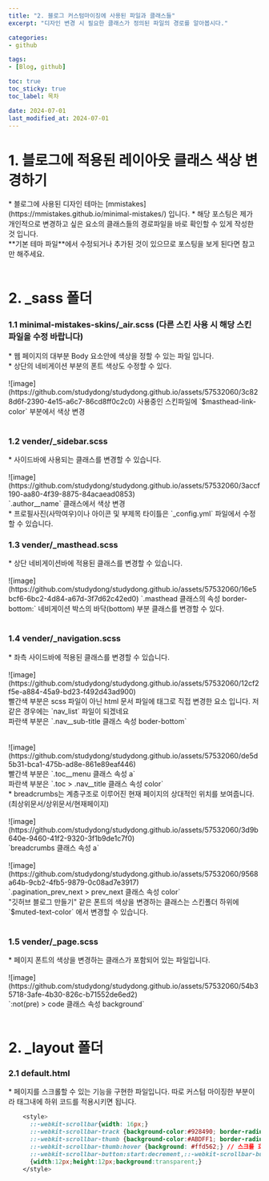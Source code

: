 ```yaml
---
title: "2. 블로그 커스텀마이징에 사용된 파일과 클래스들"
excerpt: "디자인 변경 시 필요한 클래스가 정의된 파일의 경로를 알아봅시다."

categories:
- github

tags:
- [Blog, github]

toc: true
toc_sticky: true
toc_label: 목차

date: 2024-07-01
last_modified_at: 2024-07-01
---
```


<head>
   
</head>

# 1. 블로그에 적용된 레이아웃 클래스 색상 변경하기

<div class="notice--info" markdown="1">
* 블로그에 사용된 디자인 테마는 [mmistakes](https://mmistakes.github.io/minimal-mistakes/) 입니다.
* 해당 포스팅은 제가 개인적으로 변경하고 싶은 요소의 클래스들의 경로파일을 바로 확인할 수 있게 작성한 것 입니다.
  <br>**기본 테마 파일**에서 수정되거나 추가된 것이 있으므로 포스팅을 보게 된다면 참고만 해주세요.
</div>

<br>

# 2. _sass 폴더

### 1.1 minimal-mistakes-skins/_air.scss (다른 스킨 사용 시 해당 스킨 파일을 수정 바랍니다)

<div class="notice--success" markdown="1">
* 웹 페이지의 대부분 Body 요소안에 색상을 정할 수 있는 파일 입니다.<br>
* 상단의 네비게이션 부분의 폰트 색상도 수정할 수 있다.<br><br>
![image](https://github.com/studydong/studydong.github.io/assets/57532060/3c828d6f-2390-4e15-a6c7-86cd8ff0c2c0)
사용중인 스킨파일에 `$masthead-link-color` 부분에서 색상 변경
</div>

<br>

### 1.2 vender/_sidebar.scss

<div class="notice--success" markdown="1">
* 사이드바에 사용되는 클래스를 변경할 수 있습니다. <br><br>
![image](https://github.com/studydong/studydong.github.io/assets/57532060/3accf190-aa80-4f39-8875-84acaead0853)<br>
`.author__name` 클래스에서 색상 변경<br>
* 프로필사진(사막여우)이나 아이콘 및 부제목 타이틀은 `_config.yml` 파일에서 수정할 수 있습니다.
</div>

### 1.3 vender/_masthead.scss

<div class="notice--success" markdown="1">
* 상단 네비게이션바에 적용된 클래스를 변경할 수 있습니다.<br><br>
![image](https://github.com/studydong/studydong.github.io/assets/57532060/16e5bcf6-6bc2-4d84-a67d-3f7d62c42ed0)
`.masthead 클래스의 속성 border-bottom:` 네비게이션 박스의 바닥(bottom) 부분 클래스를 변경할 수 있다.
</div>

<br>

### 1.4 vender/_navigation.scss

<div class="notice--success" markdown="1">
* 좌측 사이드바에 적용된 클래스를 변경할 수 있습니다.<br><br>
![image](https://github.com/studydong/studydong.github.io/assets/57532060/12cf2f5e-a884-45a9-bd23-f492d43ad900)<br>
빨간색 부분은 scss 파일이 아닌 html 문서 파일에 <span> 태그로 직접 변경한 요소 입니다. 저 같은 경우에는 `nav_list` 파일이 되겠네요<br>
파란색 부분은 `.nav__sub-title 클래스 속성 boder-bottom`<br><br><br>
![image](https://github.com/studydong/studydong.github.io/assets/57532060/de5d5b31-bca1-475b-ad8e-861e89eaf446)<br>
빨간색 부분은 `.toc__menu 클래스 속성 a`<br>
파란색 부분은 `.toc > .nav__title 클래스 속성 color`
</div>

<div class="notice--info" markdown="1">
* breadcrumbs는 계층구조로 이루어진 현재 페이지의 상대적인 위치를 보여줍니다. (최상위문서/상위문서/현재페이지)<br><br>
![image](https://github.com/studydong/studydong.github.io/assets/57532060/3d9b640e-9460-41f2-9320-3f1b9de1c7f0)<br>
`breadcrumbs 클래스 속성 a` <br><br>
![image](https://github.com/studydong/studydong.github.io/assets/57532060/9568a64b-9cb2-4fb5-9879-0c08ad7e3917)<br>
`.pagination_prev_next > prev_next 클래스 속성 color`<br>
"깃허브 블로그 만들기" 같은 폰트의 색상을 변경하는 클래스는 스킨폴더 하위에 `$muted-text-color` 에서 변경할 수 있습니다.
</div>

<br>

### 1.5 vender/_page.scss

<div class="notice--success" markdown="1">
* 페이지 폰트의 색상을 변경하는 클래스가 포함되어 있는 파일입니다.<br><br>
![image](https://github.com/studydong/studydong.github.io/assets/57532060/54b35718-3afe-4b30-826c-b71552de6ed2)<br>
`:not(pre) > code 클래스 속성 background` 
</div>
 
 <br>
 
# 2. _layout 폴더 


### 2.1 default.html 

<div class="notice--success" markdown="1">
* 페이지를 스크롤할 수 있는 기능을 구현한 파일입니다. 따로 커스텀 마이징한 부분이라 <head> 태그내에 하위 코드를 적용시키면 됩니다.

```css
    <style> 
      ::-webkit-scrollbar{width: 16px;}
      ::-webkit-scrollbar-track {background-color:#928490; border-radius: 16px;} // 스크롤 전체 색상
      ::-webkit-scrollbar-thumb {background-color:#ABDFF1; border-radius: 16px;} // 스크롤 바 색상
      ::-webkit-scrollbar-thumb:hover {background: #ffd562;} // 스크롤 호버 색상
      ::-webkit-scrollbar-button:start:decrement,::-webkit-scrollbar-button:end:increment 
      {width:12px;height:12px;background:transparent;}
    </style>
```

</div>